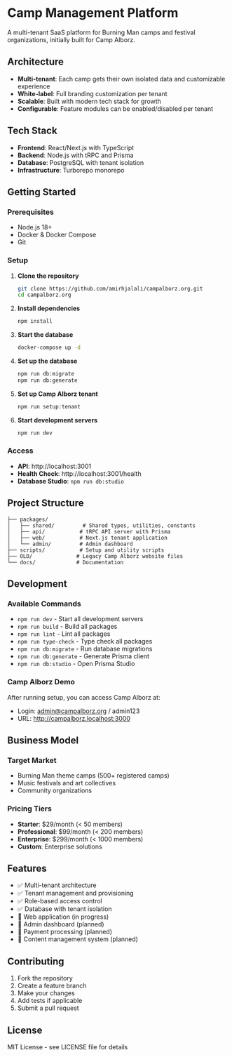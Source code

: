 # Camp Management Platform

A multi-tenant SaaS platform for Burning Man camps and festival organizations, initially built for Camp Alborz.

## Architecture

- **Multi-tenant**: Each camp gets their own isolated data and customizable experience
- **White-label**: Full branding customization per tenant
- **Scalable**: Built with modern tech stack for growth
- **Configurable**: Feature modules can be enabled/disabled per tenant

## Tech Stack

- **Frontend**: React/Next.js with TypeScript
- **Backend**: Node.js with tRPC and Prisma
- **Database**: PostgreSQL with tenant isolation
- **Infrastructure**: Turborepo monorepo

## Getting Started

### Prerequisites

- Node.js 18+ 
- Docker & Docker Compose
- Git

### Setup

1. **Clone the repository**
   ```bash
   git clone https://github.com/amirhjalali/campalborz.org.git
   cd campalborz.org
   ```

2. **Install dependencies**
   ```bash
   npm install
   ```

3. **Start the database**
   ```bash
   docker-compose up -d
   ```

4. **Set up the database**
   ```bash
   npm run db:migrate
   npm run db:generate
   ```

5. **Set up Camp Alborz tenant**
   ```bash
   npm run setup:tenant
   ```

6. **Start development servers**
   ```bash
   npm run dev
   ```

### Access

- **API**: http://localhost:3001
- **Health Check**: http://localhost:3001/health
- **Database Studio**: `npm run db:studio`

## Project Structure

```
├── packages/
│   ├── shared/         # Shared types, utilities, constants
│   ├── api/           # tRPC API server with Prisma
│   ├── web/           # Next.js tenant application
│   └── admin/         # Admin dashboard
├── scripts/           # Setup and utility scripts
├── OLD/              # Legacy Camp Alborz website files
└── docs/             # Documentation
```

## Development

### Available Commands

- `npm run dev` - Start all development servers
- `npm run build` - Build all packages
- `npm run lint` - Lint all packages
- `npm run type-check` - Type check all packages
- `npm run db:migrate` - Run database migrations
- `npm run db:generate` - Generate Prisma client
- `npm run db:studio` - Open Prisma Studio

### Camp Alborz Demo

After running setup, you can access Camp Alborz at:
- Login: admin@campalborz.org / admin123
- URL: http://campalborz.localhost:3000

## Business Model

### Target Market
- Burning Man theme camps (500+ registered camps)
- Music festivals and art collectives
- Community organizations

### Pricing Tiers
- **Starter**: $29/month (< 50 members)
- **Professional**: $99/month (< 200 members) 
- **Enterprise**: $299/month (< 1000 members)
- **Custom**: Enterprise solutions

## Features

- ✅ Multi-tenant architecture
- ✅ Tenant management and provisioning
- ✅ Role-based access control
- ✅ Database with tenant isolation
- 🚧 Web application (in progress)
- 🚧 Admin dashboard (planned)
- 🚧 Payment processing (planned)
- 🚧 Content management system (planned)

## Contributing

1. Fork the repository
2. Create a feature branch
3. Make your changes
4. Add tests if applicable
5. Submit a pull request

## License

MIT License - see LICENSE file for details